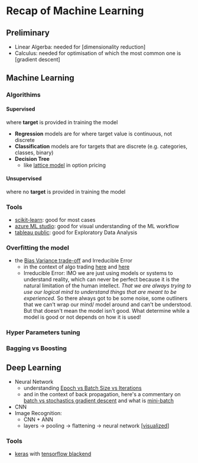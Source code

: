 # Recap of Machine Learning

## Preliminary
* Linear Algerba: needed for [dimensionality reduction]
* Calculus: needed for optimisation of which the most common one is [gradient descent]

## Machine Learning
### Algorithims
#### Supervised
where **target** is provided in training the model
* **Regression** models are for where target value is continuous, not discrete
* **Classification** models are for targets that are discrete (e.g. categories, classes, binary)
* **Decision Tree**
  * like [lattice model](https://en.wikipedia.org/wiki/Lattice_model_(finance)) in option pricing

#### Unsupervised
where no **target** is provided in training the model

### Tools
* [scikit-learn](): good for most cases
* [azure ML studio](): good for visual understanding of the ML workflow
* [tableau public](): good for Exploratory Data Analysis
### Overfitting the model
* the [Bias Variance trade-off](https://towardsdatascience.com/understanding-the-bias-variance-tradeoff-165e6942b229) and Irreducible Error
  * in the context of algo trading [here](https://www.quantstart.com/articles/The-Bias-Variance-Tradeoff-in-Statistical-Machine-Learning-The-Regression-Setting) and [here](https://mechanicalforex.com/2016/08/irreducible-error-in-trading-beyond-the-bias-variance-trade-off.html)
  * Irreducible Error: IMO we are just using models or systems to understand reality, which can never be perfect because it is the natural limitation of the human intellect. _That we are always trying to use our logical mind to understand things that are meant to be experienced._ So there always got to be some noise, some outliners that we can't wrap our mind/ model around and can't be understood. But that doesn't mean the model isn't good. What determine while a model is good or not depends on how it is used! 
### Hyper Parameters tuning
### Bagging vs Boosting

## Deep Learning
* Neural Network
  * understanding [Epoch vs Batch Size vs Iterations](https://towardsdatascience.com/epoch-vs-iterations-vs-batch-size-4dfb9c7ce9c9)
  * and in the context of back propagation, here's a commentary on [batch vs stochastics gradient descent](https://arxiv.org/pdf/1609.04747.pdf) and what is [mini-batch](https://stats.stackexchange.com/questions/337608/stochastic-gradient-descent-vs-mini-batch-size-1)
* CNN
* Image Recognition:
  * CNN + ANN
  * layers -> pooling -> flattening -> neural network [[visualized](http://www.scs.ryerson.ca/~aharley/vis/conv/flat.html)]
### Tools
* [keras]() with [tensorflow blackend]()
